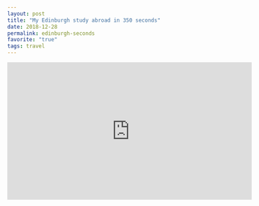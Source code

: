 ```yaml
---
layout: post
title: "My Edinburgh study abroad in 350 seconds"
date: 2018-12-28
permalink: edinburgh-seconds
favorite: "true"
tags: travel
---
```


<iframe width="560" height="315" src="https://www.youtube.com/embed/YP0_VnwM7HQ" frameborder="0" allow="accelerometer; autoplay; encrypted-media; gyroscope; picture-in-picture" allowfullscreen></iframe>
